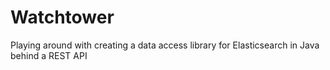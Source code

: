 # Watchtower
Playing around with creating a data access library for Elasticsearch in Java behind a REST API

